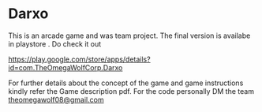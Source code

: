 # Darxo
This is an arcade game and was team project. The final version is availabe in playstore . Do check it out

https://play.google.com/store/apps/details?id=com.TheOmegaWolfCorp.Darxo

For further details about the concept of the game and game instructions kindly refer the Game description pdf.
For the code personally DM the team theomegawolf08@gmail.com
